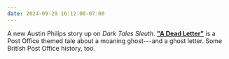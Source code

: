 ```yaml
---
date: 2024-09-29 16:12:00-07:00
---
```

A new Austin Philips story up on *Dark Tales Sleuth*. [**"A Dead Letter"**](https://ninazumel.com/dark_tales_sleuth/austin-philips/a-dead-letter/) is a Post Office themed tale about a moaning ghost---and a ghost letter. Some British Post Office history, too.